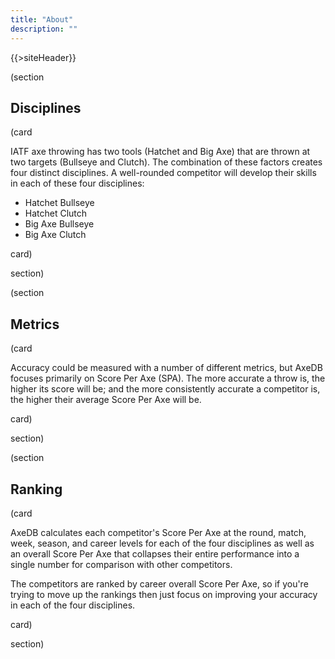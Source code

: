 ```yaml
---
title: "About"
description: ""
---
```


{{>siteHeader}}

(section

## Disciplines

(card

IATF axe throwing has two tools (Hatchet and Big Axe) that are thrown at two targets (Bullseye and Clutch). The combination of these factors creates four distinct disciplines. A well-rounded competitor will develop their skills in each of these four disciplines:

- Hatchet Bullseye
- Hatchet Clutch
- Big Axe Bullseye
- Big Axe Clutch

card)

section)

(section

## Metrics

(card

Accuracy could be measured with a number of different metrics, but AxeDB focuses primarily on Score Per Axe (SPA). The more accurate a throw is, the higher its score will be; and the more consistently accurate a competitor is, the higher their average Score Per Axe will be.

card)

section)

(section

## Ranking

(card

AxeDB calculates each competitor's Score Per Axe at the round, match, week, season, and career levels for each of the four disciplines as well as an overall Score Per Axe that collapses their entire performance into a single number for comparison with other competitors.

The competitors are ranked by career overall Score Per Axe, so if you're trying to move up the rankings then just focus on improving your accuracy in each of the four disciplines.

card)

section)